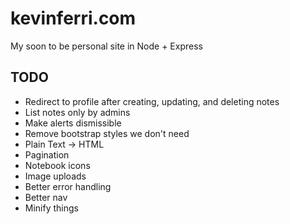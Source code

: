 kevinferri.com
==============
My soon to be personal site in Node + Express

TODO
----
* Redirect to profile after creating, updating, and deleting notes
* List notes only by admins
* Make alerts dismissible
* Remove bootstrap styles we don't need
* Plain Text -> HTML
* Pagination
* Notebook icons
* Image uploads
* Better error handling
* Better nav
* Minify things
